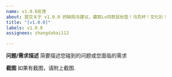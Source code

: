 ```yaml
---
name: v1.0.0反馈
about: 提交关于 v1.0.0 的缺陷与建议，赢取Lv同款鼠标垫！马克杯！文化衫！
title: "[v1.0.0]"
labels: v1.0.0
assignees: zhangdahai112

---
```


**问题/需求描述**
简要描述您碰到的问题或您面临的需求

**截图**
如果有截图，请附上截图.